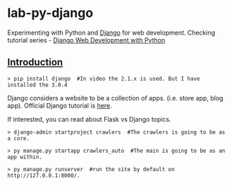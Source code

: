 # lab-py-django

Experimenting with Python and [Django](https://www.djangoproject.com/) for web development. Checking tutorial series - [Django Web Development with Python](https://www.youtube.com/watch?v=yD0_1DPmfKM&list=PLQVvvaa0QuDe9nqlirjacLkBYdgc2inh3)

## [Introduction](https://www.youtube.com/watch?v=yD0_1DPmfKM&list=PLQVvvaa0QuDe9nqlirjacLkBYdgc2inh3)

```
> pip install django  #In video the 2.1.x is used. But I have installed the 3.0.4
```

Django considers a website to be a collection of apps. (i.e. store app, blog app). Official Django tutorial is [here](https://docs.djangoproject.com/en/3.0/intro/tutorial01/).

If interested, you can read about Flask vs Django topics.

```
> django-admin startproject crawlers  #The crawlers is going to be as a core.
```

```
> py manage.py startapp crawlers_auto  #The main is going to be as an app within.
```

```
> py manage.py runserver  #run the site by default on http://127.0.0.1:8000/.
```
